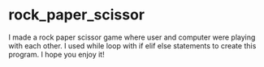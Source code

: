 # rock_paper_scissor

I made a rock paper scissor game where user and computer were playing with each other.
I used while loop with if elif else statements to create this program. 
I hope you enjoy it!
